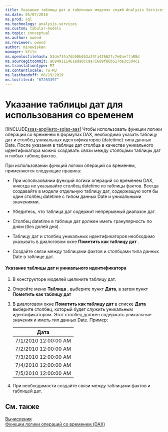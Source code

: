 ```yaml
---
title: Указание таблицы дат в табличных моделях служб Analysis Services | Документация Майкрософт
ms.date: 05/07/2018
ms.prod: sql
ms.technology: analysis-services
ms.custom: tabular-models
ms.topic: conceptual
ms.author: owend
ms.reviewer: owend
author: minewiskan
manager: kfile
ms.openlocfilehash: 53de714a7db50b653a24fa42662fc7e0aeffa88d
ms.sourcegitcommit: a6949111461eda0cc9a71689f86b517de3c5d4c1
ms.translationtype: MT
ms.contentlocale: ru-RU
ms.lasthandoff: 06/19/2019
ms.locfileid: "67263397"
---
```

# <a name="specify-mark-as-date-table-for-use-with-time-intelligence"></a>Указание таблицы дат для использования со временем
[!INCLUDE[ssas-appliesto-sqlas-aas](../../includes/ssas-appliesto-sqlas-aas.md)]
  Чтобы использовать функции логики операций со временем в формулах DAX, необходимо указать таблицу дат и столбец уникальных идентификаторов (datetime) типа данных Date. После указания в таблице дат столбца в качестве уникального идентификатора можно создавать связи между столбцами таблицы дат и любых таблиц фактов.  
  
 При использовании функций логики операций со временем, применяются следующие правила:  
  
-   При использовании функций логики операций со временем DAX, никогда не указывайте столбец datetime из таблицы фактов. Всегда создавайте в модели отдельную таблицу дат, содержащую хотя бы один столбец datetime с типом данных Date и уникальными значениями.  
  
-   Убедитесь, что таблица дат содержит непрерывный диапазон дат.  
  
-   Столбец datetime в таблице дат должен иметь гранулярность по дням (без долей дня).  
  
-   Таблицу дат и столбец уникальных идентификаторов необходимо указывать в диалоговом окне **Пометить как таблицу дат** .  
  
-   Создайте связи между таблицами фактов и столбцами типа данных Date в таблице дат.  
  
#### <a name="to-specify-a-date-table-and-unique-identifier"></a>Указание таблицы дат и уникального идентификатора  
  
1.  В конструкторе моделей щелкните таблицу дат.  
  
2.  Откройте меню **Таблица** , выберите пункт **Дата**, а затем пункт **Пометить как таблицу дат**  
  
3.  В диалоговом окне **Пометить как таблицу дат** в списке **Дата** выберите столбец, который будет служить уникальным идентификатором. Этот столбец должен содержать уникальные значения и иметь тип данных Date. Пример:  
  
    |Дата|  
    |----------|  
    |7/1/2010 12:00:00 AM|  
    |7/2/2010 12:00:00 AM|  
    |7/3/2010 12:00:00 AM|  
    |7/4/2010 12:00:00 AM|  
    |7/5/2010 12:00:00 AM|  
  
4.  При необходимости создайте связи между таблицами фактов и таблицей дат.  
  
## <a name="see-also"></a>См. также  
 [Вычисления](../../analysis-services/tabular-models/calculations-ssas-tabular.md)   
 [Функции логики операций со временем (DAX)](/dax/time-intelligence-functions-dax)  
  
  
